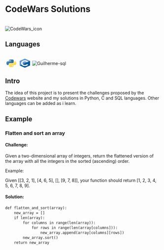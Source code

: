 # CodeWars Solutions

<div style="display: inline_block"><br>
  <img align="center" height="50" width="50" src="https://www.codewars.com/assets/logos/logo-61192cf7c75904d495e7ad69695fbf0bffd965bc3e17ac60f6c6b475304db09d.svg" alt="CodeWars_icon">
</div> 


## Languages

<div style="display: inline_block"><br>
  <img align="center" alt="Guilherme-Python" height="30" width="40" src="https://raw.githubusercontent.com/devicons/devicon/master/icons/python/python-original.svg">
  <img align="center" alt="Guilherme-C" height="30" width="40" src="https://github.com/devicons/devicon/blob/master/icons/c/c-original.svg">
  <img align="center" alt="Guilherme-sql" height="30" width="40" src="https://image.flaticon.com/icons/png/512/29/29165.png">
</div> 

## Intro

The idea of this project is to present the challenges proposed by the [Codewars](https://www.codewars.com/) website and my solutions in Python, C and SQL languages. Other languages can be added as i learn.

## Example

### Flatten and sort an array

#### Challenge:

Given a two-dimensional array of integers, return the flattened version of the array with all the integers in the sorted (ascending) order.

Example:

Given [[3, 2, 1], [4, 6, 5], [], [9, 7, 8]], your function should return [1, 2, 3, 4, 5, 6, 7, 8, 9].

#### Solution:

```
def flatten_and_sort(array):
    new_array = []
    if len(array):
        for columns in range(len(array)):
            for rows in range(len(array[columns])):
                new_array.append(array[columns][rows])
        new_array.sort()
    return new_array
```
